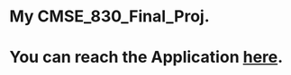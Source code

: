 # My CMSE_830_Final_Proj.
#
# You can reach the Application [here](https://lowet0619-cmse-830-fin-cmse-830-final-proj---wenting-liu-m11r4l.streamlit.app/).
#
